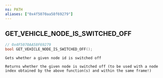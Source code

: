 ```yaml
---
ns: PATH
aliases: ["0x4f5070aa58f69279"]
---
```

## GET_VEHICLE_NODE_IS_SWITCHED_OFF

```c
// 0x4F5070AA58F69279
bool GET_VEHICLE_NODE_IS_SWITCHED_OFF();
```

```
Gets whether a given node id is switched off

Returns whether the given node is switched off (to be used with a node index obtained by the above function(s) and within the same frame!)
```
